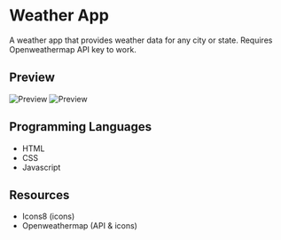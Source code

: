# Weather App
A weather app that provides weather data for any city or state.
Requires Openweathermap API key to work.

## Preview
![Preview](/images/preview1.png)
![Preview](/images/preview2.png)

## Programming Languages
* HTML
* CSS
* Javascript

## Resources
* Icons8 (icons)
* Openweathermap (API & icons)
